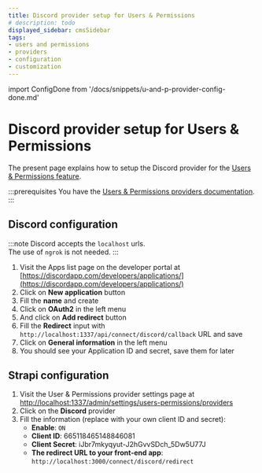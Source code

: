 ```yaml
---
title: Discord provider setup for Users & Permissions
# description: todo
displayed_sidebar: cmsSidebar
tags:
- users and permissions
- providers
- configuration
- customization
---
```


import ConfigDone from '/docs/snippets/u-and-p-provider-config-done.md'

# Discord provider setup for Users & Permissions

The present page explains how to setup the Discord provider for the [Users & Permissions feature](/user-docs/features/users-permissions).

:::prerequisites
You have the [Users & Permissions providers documentation](/dev-docs/configurations/users-and-permissions-providers).
:::

## Discord configuration

:::note
Discord accepts the `localhost` urls. <br/>
The use of `ngrok` is not needed.
:::

1. Visit the Apps list page on the developer portal at [https://discordapp.com/developers/applications/](https://discordapp.com/developers/applications/)
2. Click on **New application** button
3. Fill the **name** and create
4. Click on **OAuth2** in the left menu
5. And click on **Add redirect** button
6. Fill the **Redirect** input with `http://localhost:1337/api/connect/discord/callback` URL and save
7. Click on **General information** in the left menu
8. You should see your Application ID and secret, save them for later

## Strapi configuration

1. Visit the User & Permissions provider settings page at [http://localhost:1337/admin/settings/users-permissions/providers](http://localhost:1337/admin/settings/users-permissions/providers)
2. Click on the **Discord** provider
3. Fill the information (replace with your own client ID and secret):
   - **Enable**: `ON`
   - **Client ID**: 665118465148846081
   - **Client Secret**: iJbr7mkyqyut-J2hGvvSDch_5Dw5U77J
   - **The redirect URL to your front-end app**: `http://localhost:3000/connect/discord/redirect`

<ConfigDone />

